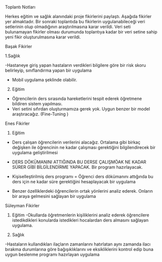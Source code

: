 Toplantı Notları 


Herkes eğitim ve sağlık alanındaki proje fikirlerini paylaştı.  Aşağıda fikirler yer almaktadır. 
Bir sonraki toplantıda bu fikirlerin uygulanabileceği veri setlerinin olup olmadığının araştırılmasına karar verildi. 
Veri seti bulunamayan fikirler olması durumunda toplantıya kadar bir veri setine sahip yeni fikir oluşturulmasına karar verildi.

Başak Fikirler

1.Sağlık

-Hastaneye giriş yapan hastaların verdikleri bilgilere göre bir risk skoru belirleyip, sınıflandırma yapan bir uygulama 
- Mobil uygulama şeklinde olabilir.

2. Eğitim

- Öğrencilerin ders sırasında hareketlerini tespit ederek öğretmene bildiren sistem yapılması.
- Veri setini sıfırdan oluşturmamıza gerek yok. Uygun benzer bir model araştıracağız.  (Fine-Tuning )



Enes Fikirler

1. Eğitim
- Ders çalışan öğrencilerin verilerini alacağız. Ortalama gibi  birkaç değişken ile öğrencinin ne kadar çalışması gerektiğini bilgilendirecek bir uygulama geliştirilmesi
- DERS DÖKÜMANINI ATTIĞINDA BU DERSE ÇALIŞMÖAK NE KADAR SÜRER GİBİ BİLGİLENDİRME YAPACAK. Bir program hazırlayacak.

- Kişiselleştirilmiş ders programı = Öğrenci ders dökümanını attığında bu ders için ne kadar süre gerektiğini hesaplayacak bir uygulama
- Benzer özelliklerdeki öğrencilerin ortak yönlerini analiz ederek. Onların bir araya gelmesini sağlayan bir uygulama

Süleyman Fikirler

1. Eğitim
-Okullarda öğretmenlerin kişiliklerini analiz ederek öğrencilere istedikdikleri konularda istedikleri hocalardan ders almasını sağlayan uygulama. 

2. Sağlık

-Hastaların kullandıkları ilaçların zamanlarını hatırlatan aynı zamanda ilacı bırakma durumlarına göre bağışıklıklarını ve eksikliklerini kontrol edip buna uygun beslenme programı hazırlayan uygulama
